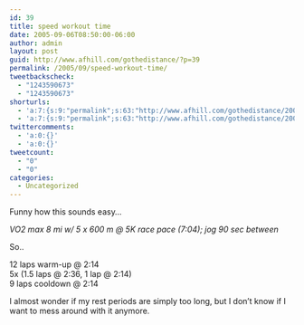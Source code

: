 ```yaml
---
id: 39
title: speed workout time
date: 2005-09-06T08:50:00-06:00
author: admin
layout: post
guid: http://www.afhill.com/gothedistance/?p=39
permalink: /2005/09/speed-workout-time/
tweetbackscheck:
  - "1243590673"
  - "1243590673"
shorturls:
  - 'a:7:{s:9:"permalink";s:63:"http://www.afhill.com/gothedistance/2005/09/speed-workout-time/";s:7:"tinyurl";s:25:"http://tinyurl.com/de3k7v";s:4:"isgd";s:17:"http://is.gd/hfHy";s:5:"bitly";s:18:"http://bit.ly/K25L";s:5:"snipr";s:22:"http://snipr.com/aqwaq";s:5:"snurl";s:22:"http://snurl.com/aqwaq";s:7:"snipurl";s:24:"http://snipurl.com/aqwaq";}'
  - 'a:7:{s:9:"permalink";s:63:"http://www.afhill.com/gothedistance/2005/09/speed-workout-time/";s:7:"tinyurl";s:25:"http://tinyurl.com/de3k7v";s:4:"isgd";s:17:"http://is.gd/hfHy";s:5:"bitly";s:18:"http://bit.ly/K25L";s:5:"snipr";s:22:"http://snipr.com/aqwaq";s:5:"snurl";s:22:"http://snurl.com/aqwaq";s:7:"snipurl";s:24:"http://snipurl.com/aqwaq";}'
twittercomments:
  - 'a:0:{}'
  - 'a:0:{}'
tweetcount:
  - "0"
  - "0"
categories:
  - Uncategorized
---
```

Funny how this sounds easy&#8230; 

_VO2 max 8 mi w/ 5 x 600 m @ 5K race pace (7:04); jog 90 sec between_

So..

12 laps warm-up @ 2:14  
5x (1.5 laps @ 2:36, 1 lap @ 2:14)  
9 laps cooldown @ 2:14

I almost wonder if my rest periods are simply too long, but I don&#8217;t know if I want to mess around with it anymore.
